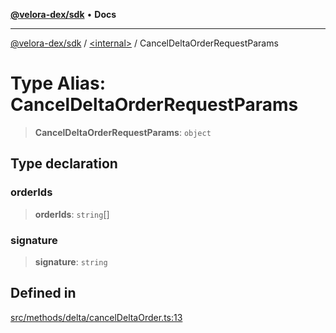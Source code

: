 [**@velora-dex/sdk**](../../README.md) • **Docs**

***

[@velora-dex/sdk](../../globals.md) / [\<internal\>](../README.md) / CancelDeltaOrderRequestParams

# Type Alias: CancelDeltaOrderRequestParams

> **CancelDeltaOrderRequestParams**: `object`

## Type declaration

### orderIds

> **orderIds**: `string`[]

### signature

> **signature**: `string`

## Defined in

[src/methods/delta/cancelDeltaOrder.ts:13](https://github.com/paraswap/paraswap-sdk/blob/master/src/methods/delta/cancelDeltaOrder.ts#L13)
